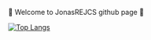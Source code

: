 🌈 Welcome to JonasREJCS github page 🌈

[![Top Langs](https://github-readme-stats.vercel.app/api/top-langs/?username=JonasREJCS&layout=compact)](https://github.com/JonasREJCS/github-readme-stats)
